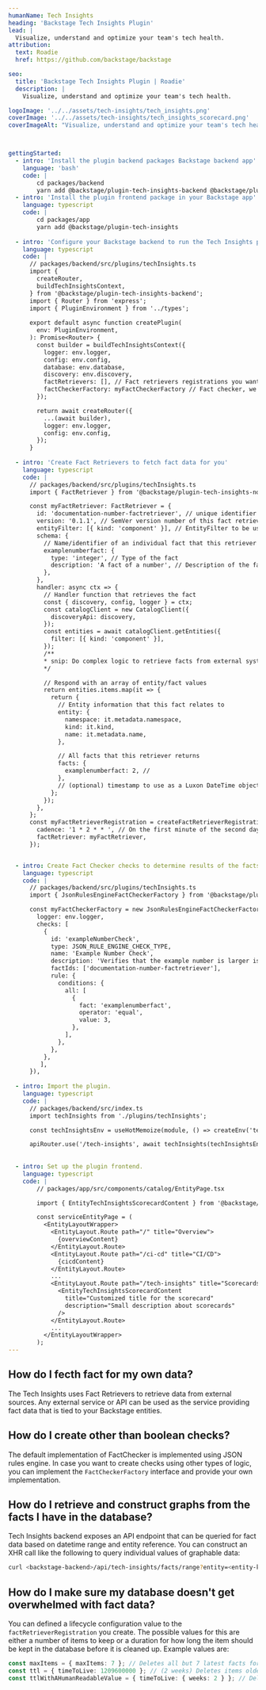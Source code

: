 ```yaml
---
humanName: Tech Insights
heading: 'Backstage Tech Insights Plugin'
lead: |
  Visualize, understand and optimize your team's tech health.
attribution:
  text: Roadie
  href: https://github.com/backstage/backstage

seo:
  title: 'Backstage Tech Insights Plugin | Roadie'
  description: |
    Visualize, understand and optimize your team's tech health.

logoImage: '../../assets/tech-insights/tech_insights.png'
coverImage: '../../assets/tech-insights/tech_insights_scorecard.png'
coverImageAlt: "Visualize, understand and optimize your team's tech health."



gettingStarted:
  - intro: 'Install the plugin backend packages Backstage backend app'
    language: 'bash'
    code: |
        cd packages/backend 
        yarn add @backstage/plugin-tech-insights-backend @backstage/plugin-tech-insights-node
  - intro: 'Install the plugin frontend package in your Backstage app'
    language: typescript
    code: |
        cd packages/app
        yarn add @backstage/plugin-tech-insights
  
  - intro: 'Configure your Backstage backend to run the Tech Insights plugin'
    language: typescript
    code: |
      // packages/backend/src/plugins/techInsights.ts
      import {
        createRouter,
        buildTechInsightsContext,
      } from '@backstage/plugin-tech-insights-backend';
      import { Router } from 'express';
      import { PluginEnvironment } from '../types';
  
      export default async function createPlugin(
        env: PluginEnvironment,
      ): Promise<Router> {
        const builder = buildTechInsightsContext({
          logger: env.logger,
          config: env.config,
          database: env.database,
          discovery: env.discovery,
          factRetrievers: [], // Fact retrievers registrations you want tech insights to use, we'll add these in the next step
          factCheckerFactory: myFactCheckerFactory // Fact checker, we'll add this in the next steps
        });

        return await createRouter({
          ...(await builder),
          logger: env.logger,
          config: env.config,
        });
      }
  
  - intro: 'Create Fact Retrievers to fetch fact data for you'
    language: typescript
    code: |
      // packages/backend/src/plugins/techInsights.ts
      import { FactRetriever } from '@backstage/plugin-tech-insights-node';

      const myFactRetriever: FactRetriever = {
        id: 'documentation-number-factretriever', // unique identifier of the fact retriever
        version: '0.1.1', // SemVer version number of this fact retriever schema. This should be incremented if the implementation changes
        entityFilter: [{ kind: 'component' }], // EntityFilter to be used in the future (creating checks, graphs etc.) to figure out which entities this fact retrieves data for.
        schema: {
          // Name/identifier of an individual fact that this retriever returns
          examplenumberfact: {
            type: 'integer', // Type of the fact
            description: 'A fact of a number', // Description of the fact
          },
        },
        handler: async ctx => {
          // Handler function that retrieves the fact
          const { discovery, config, logger } = ctx;
          const catalogClient = new CatalogClient({
            discoveryApi: discovery,
          });
          const entities = await catalogClient.getEntities({
            filter: [{ kind: 'component' }],
          });
          /**
          * snip: Do complex logic to retrieve facts from external system or calculate fact values
          */

          // Respond with an array of entity/fact values
          return entities.items.map(it => {
            return {
              // Entity information that this fact relates to
              entity: {
                namespace: it.metadata.namespace,
                kind: it.kind,
                name: it.metadata.name,
              },

              // All facts that this retriever returns
              facts: {
                examplenumberfact: 2, //
              },
              // (optional) timestamp to use as a Luxon DateTime object
            };
          });
        },
      };
      const myFactRetrieverRegistration = createFactRetrieverRegistration({
        cadence: '1 * 2 * * ', // On the first minute of the second day of the month
        factRetriever: myFactRetriever,
      });


  - intro: Create Fact Checker checks to determine results of the facts.
    language: typescript
    code: |
      // packages/backend/src/plugins/techInsights.ts
      import { JsonRulesEngineFactCheckerFactory } from '@backstage/plugin-tech-insights-backend-module-jsonfc';

      const myFactCheckerFactory = new JsonRulesEngineFactCheckerFactory({
        logger: env.logger,
        checks: [
          {
            id: 'exampleNumberCheck',
            type: JSON_RULE_ENGINE_CHECK_TYPE,
            name: 'Example Number Check',
            description: 'Verifies that the example number is larger is equal to 3.',
            factIds: ['documentation-number-factretriever'],
            rule: {
              conditions: {
                all: [
                  {
                    fact: 'examplenumberfact',
                    operator: 'equal',
                    value: 3,
                  },
                ],
              },
            },
          },
         ],
      }),
      
  - intro: Import the plugin.
    language: typescript
    code: |
      // packages/backend/src/index.ts
      import techInsights from './plugins/techInsights';

      const techInsightsEnv = useHotMemoize(module, () => createEnv('tech_insights'));

      apiRouter.use('/tech-insights', await techInsights(techInsightsEnv));     
      
      
  - intro: Set up the plugin frontend.
    language: typescript
    code: |
        // packages/app/src/components/catalog/EntityPage.tsx

        import { EntityTechInsightsScorecardContent } from '@backstage/plugin-tech-insights';

        const serviceEntityPage = (
          <EntityLayoutWrapper>
            <EntityLayout.Route path="/" title="Overview">
              {overviewContent}
            </EntityLayout.Route>
            <EntityLayout.Route path="/ci-cd" title="CI/CD">
              {cicdContent}
            </EntityLayout.Route>
            ...
            <EntityLayout.Route path="/tech-insights" title="Scorecards">
              <EntityTechInsightsScorecardContent
                title="Customized title for the scorecard"
                description="Small description about scorecards"
              />
            </EntityLayout.Route>
            ...
          </EntityLayoutWrapper>
        );      
---
```


## How do I fecth fact for my own data?

The Tech Insights uses Fact Retrievers to retrieve data from external sources. Any external service or API can be used as the service providing fact data that is tied to your Backstage entities. 


## How do I create other than boolean checks?

The default implementation of FactChecker is implemented using JSON rules engine. In case you want to create checks using other types of logic, you can implement the `FactCheckerFactory` interface and provide your own implementation.

## How do I retrieve and construct graphs from the facts I have in the database?

Tech Insights backend exposes an API endpoint that can be queried for fact data based on datetime range and entity reference. You can construct an XHR call like the following to query individual values of graphable data:
```bash
curl <backstage-backend>/api/tech-insights/facts/range?entity=<entity-kind>:<entity-namespace>/<entity-name>?ids[]=documentation-number-factretriever&startDatetime=2021-09-12T06:46:30&endDatetime=2021-10-21T06:46:30
```

## How do I make sure my database doesn't get overwhelmed with fact data?

You can defined a lifecycle configuration value to the `factRetrieverRegistration` you create. The possible values for this are either a number of items to keep or a duration for how long the item should be kept in the database before it is cleaned up. Example values are:
```typescript
const maxItems = { maxItems: 7 }; // Deletes all but 7 latest facts for each id/entity pair
const ttl = { timeToLive: 1209600000 }; // (2 weeks) Deletes items older than 2 weeks
const ttlWithAHumanReadableValue = { timeToLive: { weeks: 2 } }; // Deletes items older than 2 weeks
```


